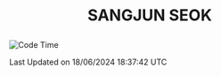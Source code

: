 <h1>
 <p align="center">
   SANGJUN SEOK
 </p>
</h1>

<!--START_SECTION:waka-->
![Code Time](http://img.shields.io/badge/Code%20Time-3%2C611%20hrs%2015%20mins-blue)


 Last Updated on 18/06/2024 18:37:42 UTC
<!--END_SECTION:waka-->
